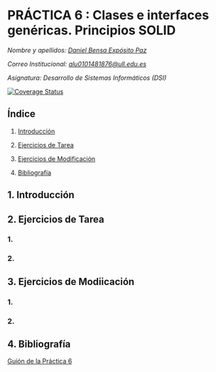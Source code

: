 # PRÁCTICA 6 : Clases e interfaces genéricas. Principios SOLID

*Nombre y apellidos: [Daniel Bensa Expósito Paz](https://github.com/Danixps?tab=repositories, "Enlace Github")*

*Correo Institucional: alu0101481876@ull.edu.es*

*Asignatura: Desarrollo de Sistemas Informáticos (DSI)*

[![Coverage Status](https://coveralls.io/repos/github/ULL-ESIT-INF-DSI-2324/ull-esit-inf-dsi-23-24-prct06-generics-solid-Danixps/badge.svg?branch=main)](https://coveralls.io/github/ULL-ESIT-INF-DSI-2324/ull-esit-inf-dsi-23-24-prct06-generics-solid-Danixps?branch=main)


## Índice

1. [Introducción](#id1)

2. [Ejercicios de Tarea](#id2)

3. [Ejercicios de Modificación](#id2)

3. [Bibliografía](#id4)

<div id='id1' />

## 1. Introducción


<div id='id2' />

## 2. Ejercicios de Tarea

### 1. 


### 2.




<div id='id3' />

## 3. Ejercicios de Modiicación
### 1. 



### 2. 



<div id='id4' />

## 4. Bibliografía

[Guión de la Práctica 6](https://ull-esit-inf-dsi-2324.github.io/prct06-generics-solid/)